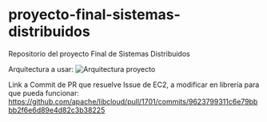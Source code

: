 # proyecto-final-sistemas-distribuidos
Repositorio del proyecto Final de Sistemas Distribuidos

Arquitectura a usar:
![Arquitectura proyecto](https://i.ibb.co/B3Prz6h/Definitivo-FSD.png)

Link a Commit de PR que resuelve Issue de EC2, a modificar en librería para que pueda funcionar:
https://github.com/apache/libcloud/pull/1701/commits/9623799311c6e79bbbb2f6e6d89e4d82c3b38225
